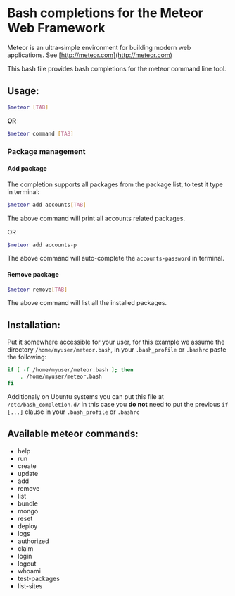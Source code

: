 # Bash completions for the Meteor Web Framework

Meteor is an ultra-simple environment for building modern web
applications. See [http://meteor.com](http://meteor.com)

This bash file provides bash completions for the meteor command line tool.

## Usage:

```bash
$meteor [TAB]
```
**OR**

```bash
$meteor command [TAB]
```

### Package management

#### Add package

The completion supports all packages from the package list, to test it type in terminal:

```bash
$meteor add accounts[TAB]
```

The above command will print all accounts related packages.

OR

```bash
$meteor add accounts-p
```

The above command will auto-complete the `accounts-password` in terminal.


#### Remove package

```bash
$meteor remove[TAB]
```

The above command will list all the installed packages.

## Installation:

Put it somewhere accessible for your user, for this example we assume 
the directory `/home/myuser/meteor.bash`, in your `.bash_profile` or
`.bashrc` paste the following:

```bash
if [ -f /home/myuser/meteor.bash ]; then
    . /home/myuser/meteor.bash
fi
```

Additionaly on Ubuntu systems you can put this file at `/etc/bash_completion.d/` in this case you **do not** need to put the previous `if [...]` clause in your `.bash_profile` or `.bashrc`

## Available meteor commands:

* help
* run
* create
* update
* add
* remove
* list
* bundle
* mongo
* reset
* deploy
* logs
* authorized
* claim
* login
* logout
* whoami
* test-packages
* list-sites
